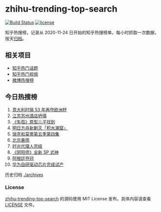 # zhihu-trending-top-search

[![Build Status](https://github.com/justjavac/zhihu-trending-top-search/workflows/ci/badge.svg?branch=main)](https://github.com/justjavac/zhihu-trending-top-search/actions)
[![license](https://img.shields.io/github/license/justjavac/zhihu-trending-top-search)](https://github.com/justjavac/zhihu-trending-top-search/blob/main/LICENSE)

知乎热搜榜，记录从 2020-11-24 日开始的知乎热搜榜单。每小时抓取一次数据，按天[归档](./archives)。

## 相关项目

- [知乎热门话题](https://github.com/justjavac/zhihu-trending-hot-questions)
- [知乎热门视频](https://github.com/justjavac/zhihu-trending-hot-video)
- [微博热搜榜](https://github.com/justjavac/weibo-trending-hot-search)

## 今日热搜榜

<!-- BEGIN -->
<!-- 最后更新时间 Tue Jul 13 2021 09:51:19 GMT+0800 (China Standard Time) -->

1. [意大利时隔 53 年再夺欧洲杯](https://www.zhihu.com/search?q=欧洲杯)
2. [江苏苏州酒店坍塌](https://www.zhihu.com/search?q=酒店坍塌)
3. [《失孤》原型儿子找到](https://www.zhihu.com/search?q=失孤)
4. [明日方舟新剿灭「积水潮窟」](https://www.zhihu.com/search?q=明日方舟)
5. [瑞克和莫蒂第五季第四集](https://www.zhihu.com/search?q=瑞克和莫蒂)
6. [北京暴雨](https://www.zhihu.com/search?q=北京暴雨)
7. [时光代理人完结](https://www.zhihu.com/search?q=时光代理人)
8. [《阴阳师》全新 SP 式神](https://www.zhihu.com/search?q=阴阳师)
9. [阿根廷夺冠](https://www.zhihu.com/search?q=阿根廷赢了)
10. [华为自研驱动芯片完成试产](https://www.zhihu.com/search?q=华为自研芯片)

<!-- END -->

历史归档 [./archives](./archives)

### License

[zhihu-trending-top-search](https://github.com/justjavac/zhihu-trending-top-search)
的源码使用 MIT License 发布。具体内容请查看 [LICENSE](./LICENSE) 文件。
